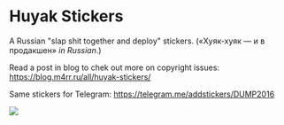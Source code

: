 # Huyak Stickers

A Russian "slap shit together and deploy" stickers. («Хуяк-хуяк — и в продакшен» *in Russian*.)

Read a post in blog to chek out more on copyright issues: https://blog.m4rr.ru/all/huyak-stickers/

Same stickers for Telegram: https://telegram.me/addstickers/DUMP2016

<img src="https://blog.m4rr.ru/pictures/dump-stickers@2x.png">

